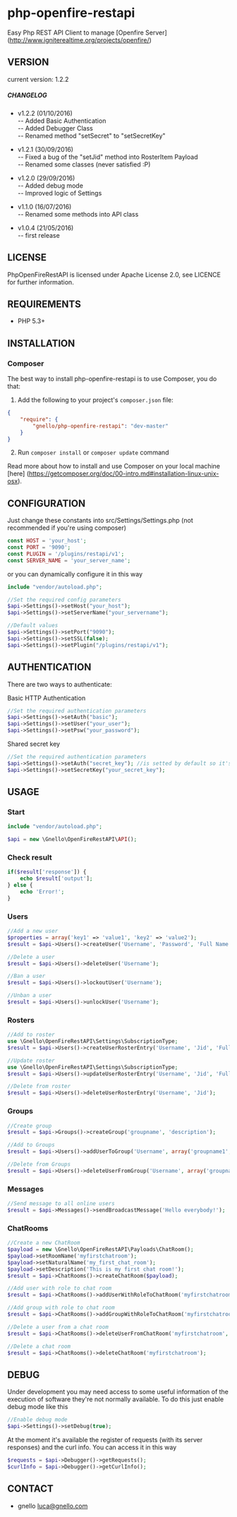 # php-openfire-restapi
Easy Php REST API Client to manage [Openfire Server] (http://www.igniterealtime.org/projects/openfire/)

## VERSION
current version: 1.2.2

##### CHANGELOG

- v1.2.2 (01/10/2016)  
-- Added Basic Authentication  
-- Added Debugger Class  
-- Renamed method "setSecret" to "setSecretKey"

- v1.2.1 (30/09/2016)  
-- Fixed a bug of the "setJid" method into RosterItem Payload  
-- Renamed some classes (never satisfied :P)

- v1.2.0 (29/09/2016)  
-- Added debug mode  
-- Improved logic of Settings  

- v1.1.0 (16/07/2016)  
-- Renamed some methods into API class

- v1.0.4 (21/05/2016)  
-- first release

## LICENSE
PhpOpenFireRestAPI is licensed under Apache License 2.0, see LICENCE for further information.

## REQUIREMENTS
- PHP 5.3+

## INSTALLATION
### Composer
The best way to install php-openfire-restapi is to use Composer, you do that:

1) Add the following to your project's ```composer.json``` file:
```json
{
    "require": {
        "gnello/php-openfire-restapi": "dev-master"
    }
}
```

2) Run ```composer install``` or ```composer update``` command

Read more about how to install and use Composer on your local machine [here] (https://getcomposer.org/doc/00-intro.md#installation-linux-unix-osx).

## CONFIGURATION
Just change these constants into src/Settings/Settings.php (not recommended if you're using composer)
```php
const HOST = 'your_host';
const PORT = '9090';
const PLUGIN = '/plugins/restapi/v1';
const SERVER_NAME = 'your_server_name';
```

or you can dynamically configure it in this way
```php
include "vendor/autoload.php";

//Set the required config parameters
$api->Settings()->setHost("your_host");
$api->Settings()->setServerName("your_servername");

//Default values
$api->Settings()->setPort("9090");
$api->Settings()->setSSL(false);
$api->Settings()->setPlugin("/plugins/restapi/v1");
```
## AUTHENTICATION
There are two ways to authenticate:

Basic HTTP Authentication
```php
//Set the required authentication parameters
$api->Settings()->setAuth("basic");
$api->Settings()->setUser("your_user");
$api->Settings()->setPsw("your_password");
```
Shared secret key
```php
//Set the required authentication parameters
$api->Settings()->setAuth("secret_key"); //is setted by default so it's optional
$api->Settings()->setSecretKey("your_secret_key");
```
## USAGE
### Start
```php
include "vendor/autoload.php";

$api = new \Gnello\OpenFireRestAPI\API();
```
### Check result
```php
if($result['response']) {
    echo $result['output'];
} else {
    echo 'Error!';
}
```
### Users
```php
//Add a new user
$properties = array('key1' => 'value1', 'key2' => 'value2');
$result = $api->Users()->createUser('Username', 'Password', 'Full Name', 'email@domain.com', $properties);

//Delete a user
$result = $api->Users()->deleteUser('Username');

//Ban a user
$result = $api->Users()->lockoutUser('Username');

//Unban a user
$result = $api->Users()->unlockUser('Username');
```
### Rosters
```php
//Add to roster
use \Gnello\OpenFireRestAPI\Settings\SubscriptionType;
$result = $api->Users()->createUserRosterEntry('Username', 'Jid', 'Full Name', SubscriptionType::BOTH, array('group1','group2'));

//Update roster
use \Gnello\OpenFireRestAPI\Settings\SubscriptionType;
$result = $api->Users()->updateUserRosterEntry('Username', 'Jid', 'Full Name', SubscriptionType::BOTH, array('group1'));

//Delete from roster
$result = $api->Users()->deleteUserRosterEntry('Username', 'Jid');
```
### Groups
```php
//Create group
$result = $api->Groups()->createGroup('groupname', 'description');

//Add to Groups
$result = $api->Users()->addUserToGroup('Username', array('groupname1', 'groupname2', 'groupname3'));

//Delete from Groups
$result = $api->Users()->deleteUserFromGroup('Username', array('groupname1','groupname2'));
```
### Messages
```php
//Send message to all online users
$result = $api->Messages()->sendBroadcastMessage('Hello everybody!');
```
### ChatRooms
```php
//Create a new ChatRoom
$payload = new \Gnello\OpenFireRestAPI\Payloads\ChatRoom();
$payload->setRoomName('myfirstchatroom');
$payload->setNaturalName('my_first_chat_room');
$payload->setDescription('This is my first chat room!');
$result = $api->ChatRooms()->createChatRoom($payload);

//Add user with role to chat room
$result = $api->ChatRooms()->addUserWithRoleToChatRoom('myfirstchatroom','members','username');

//Add group with role to chat room
$result = $api->ChatRooms()->addGroupWithRoleToChatRoom('myfirstchatroom','outcasts','groupname');

//Delete a user from a chat room
$result = $api->ChatRooms()->deleteUserFromChatRoom('myfirstchatroom','members','username');

//Delete a chat room
$result = $api->ChatRooms()->deleteChatRoom('myfirstchatroom');
```
## DEBUG
Under development you may need access to some useful information of the execution of software they're not normally available. 
To do this just enable debug mode like this
```php
//Enable debug mode
$api->Settings()->setDebug(true);
```
At the moment it's available the register of requests (with its server responses) and the curl info. You can access it in this way
```php
$requests = $api->Debugger()->getRequests();
$curlInfo = $api->Debugger()->getCurlInfo();
```

## CONTACT
- gnello luca@gnello.com
